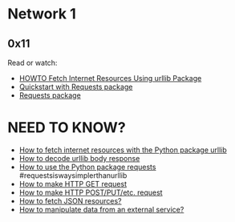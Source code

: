 # Network 1
[]() 0x11 []()
---

Read or watch:

* [HOWTO Fetch Internet Resources Using urllib Package](https://docs.python.org/3/howto/urllib2.html)
* [Quickstart with Requests package](https://requests.readthedocs.io/en/latest/)
* [Requests package](https://pypi.org/project/requests/)

# NEED TO KNOW?
* [How to fetch internet resources with the Python package urllib]()
* [How to decode urllib body response]()
* [How to use the Python package requests]() #requestsiswaysimplerthanurllib
* [How to make HTTP GET request]()
* [How to make HTTP POST/PUT/etc. request]()
* [How to fetch JSON resources?]()
* [How to manipulate data from an external service?]()

